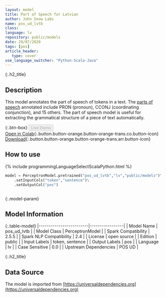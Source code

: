 ```yaml
---
layout: model
title: Part of Speech for Latvian
author: John Snow Labs
name: pos_ud_lvtb
class: 
language: lv
repository: public/models
date: 29/07/2020
tags: [pos]
article_header:
   type: cover
use_language_switcher: "Python-Scala-Java"
---
```


{:.h2_title}
## Description 
This model annotates the part of speech of tokens in a text. The [parts of speech](https://universaldependencies.org/u/pos/) annotated include PRON (pronoun), CCONJ (coordinating conjunction), and 15 others. The part of speech model is useful for extracting the grammatical structure of a piece of text automatically.



{:.btn-box}
<button class="button button-orange" disabled>Live Demo</button><br/>[Open in Colab](https://github.com/JohnSnowLabs/spark-nlp-workshop/blob/2da56c087da53a2fac1d51774d49939e05418e57/tutorials/Certification_Trainings/Public/6.Playground_DataFrames.ipynb){:.button.button-orange.button-orange-trans.co.button-icon}<br/>[Download](https://s3.amazonaws.com/auxdata.johnsnowlabs.com/public/models/pos_ud_lvtb_lv_2.5.5_2.4_1596054308284.zip){:.button.button-orange.button-orange-trans.arr.button-icon}<br/>

## How to use 
<div class="tabs-box" markdown="1">

{% include programmingLanguageSelectScalaPython.html %}

```python
model = PerceptronModel.pretrained("pos_ud_lvtb","lv","public/models")\
	.setInputCols("token","sentence")\
	.setOutputCol("pos")
```

```scala

```
</div>



{:.model-param}
## Model Information

{:.table-model}
|-------------------------|-----------------|
| Model Name              | pos_ud_lvtb     |
| Model Class             | PerceptronModel |
| Spark Compatibility     | 2.5.5           |
| Spark NLP Compatibility | 2.4             |
| License                 | open source     |
| Edition                 | public          |
| Input Labels            | token, sentence |
| Output Labels           | pos             |
| Language                | lv              |
| Case Sensitive          | 0.0             |
| Upstream Dependencies   | POS UD          |




{:.h2_title}
## Data Source
The model is imported from [https://universaldependencies.org](https://universaldependencies.org)


